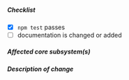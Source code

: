 <!--
Thank you for your pull request. Please review below requirements.
Bug fixes and new features should include tests and possibly benchmarks.
Contributors guide: https://github.com/eggjs/egg/blob/master/CONTRIBUTING.md

感谢您贡献代码。请确认下列 checklist 的完成情况。
Bug 修复和新功能必须包含测试，必要时请附上性能测试。
Contributors guide: https://github.com/eggjs/egg/blob/master/CONTRIBUTING.md
-->

##### Checklist
<!-- Remove items that do not apply. For completed items, change [ ] to [x]. -->

- [x] `npm test` passes
- [ ] documentation is changed or added

##### Affected core subsystem(s)
<!-- Provide affected core subsystem(s). -->


##### Description of change
<!-- Provide a description of the change below this comment. -->
